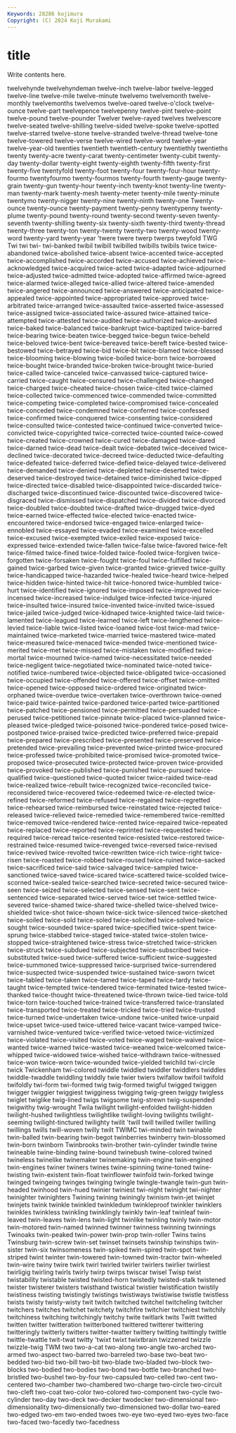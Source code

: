```yaml
---
Keywords: 28286 kojimura
Copyright: (C) 2024 Koji Murakami
---
```


# title

Write contents here.



twelvehynde twelvehyndeman twelve-inch twelve-labor twelve-legged
twelve-line twelve-mile twelve-minute twelvemo twelvemonth twelve-monthly twelvemonths twelvemos twelve-oared twelve-o'clock
twelve-ounce twelve-part twelvepence twelvepenny twelve-pint twelve-point twelve-pound twelve-pounder Twelver twelve-rayed
twelves twelvescore twelve-seated twelve-shilling twelve-sided twelve-spoke twelve-spotted twelve-starred twelve-stone twelve-stranded
twelve-thread twelve-tone twelve-towered twelve-verse twelve-wired twelve-word twelve-year twelve-year-old twenties twentieth
twentieth-century twentiethly twentieths twenty twenty-acre twenty-carat twenty-centimeter twenty-cubit twenty-day twenty-dollar
twenty-eight twenty-eighth twenty-fifth twenty-first twenty-five twentyfold twenty-foot twenty-four twenty-four-hour twenty-fourmo
twentyfourmo twenty-fourmos twenty-fourth twenty-gauge twenty-grain twenty-gun twenty-hour twenty-inch twenty-knot twenty-line
twenty-man twenty-mark twenty-mesh twenty-meter twenty-mile twenty-minute twentymo twenty-nigger twenty-nine twenty-ninth
twenty-one Twenty-ounce twenty-ounce twenty-payment twenty-penny twentypenny twenty-plume twenty-pound twenty-round twenty-second
twenty-seven twenty-seventh twenty-shilling twenty-six twenty-sixth twenty-third twenty-thread twenty-three twenty-ton twenty-twenty
twenty-two twenty-wood twenty-word twenty-yard twenty-year 'twere twere twerp twerps tweyfold
TWG Twi twi twi- twi-banked twibil twibill twibilled twibills twibils
twice twice-abandoned twice-abolished twice-absent twice-accented twice-accepted twice-accomplished twice-accorded twice-accused twice-achieved
twice-acknowledged twice-acquired twice-acted twice-adapted twice-adjourned twice-adjusted twice-admitted twice-adopted twice-affirmed twice-agreed
twice-alarmed twice-alleged twice-allied twice-altered twice-amended twice-angered twice-announced twice-answered twice-anticipated twice-appealed
twice-appointed twice-appropriated twice-approved twice-arbitrated twice-arranged twice-assaulted twice-asserted twice-assessed twice-assigned twice-associated
twice-assured twice-attained twice-attempted twice-attested twice-audited twice-authorized twice-avoided twice-baked twice-balanced twice-bankrupt
twice-baptized twice-barred twice-bearing twice-beaten twice-begged twice-begun twice-beheld twice-beloved twice-bent twice-bereaved
twice-bereft twice-bested twice-bestowed twice-betrayed twice-bid twice-bit twice-blamed twice-blessed twice-blooming twice-blowing
twice-boiled twice-born twice-borrowed twice-bought twice-branded twice-broken twice-brought twice-buried twice-called twice-canceled
twice-canvassed twice-captured twice-carried twice-caught twice-censured twice-challenged twice-changed twice-charged twice-cheated twice-chosen
twice-cited twice-claimed twice-collected twice-commenced twice-commended twice-committed twice-competing twice-completed twice-compromised twice-concealed
twice-conceded twice-condemned twice-conferred twice-confessed twice-confirmed twice-conquered twice-consenting twice-considered twice-consulted twice-contested
twice-continued twice-converted twice-convicted twice-copyrighted twice-corrected twice-counted twice-cowed twice-created twice-crowned twice-cured
twice-damaged twice-dared twice-darned twice-dead twice-dealt twice-debated twice-deceived twice-declined twice-decorated twice-decreed
twice-deducted twice-defaulting twice-defeated twice-deferred twice-defied twice-delayed twice-delivered twice-demanded twice-denied twice-depleted
twice-deserted twice-deserved twice-destroyed twice-detained twice-diminished twice-dipped twice-directed twice-disabled twice-disappointed twice-discarded
twice-discharged twice-discontinued twice-discounted twice-discovered twice-disgraced twice-dismissed twice-dispatched twice-divided twice-divorced twice-doubled
twice-doubted twice-drafted twice-drugged twice-dyed twice-earned twice-effected twice-elected twice-enacted twice-encountered twice-endorsed
twice-engaged twice-enlarged twice-ennobled twice-essayed twice-evaded twice-examined twice-excelled twice-excused twice-exempted twice-exiled
twice-exposed twice-expressed twice-extended twice-fallen twice-false twice-favored twice-felt twice-filmed twice-fined twice-folded
twice-fooled twice-forgiven twice-forgotten twice-forsaken twice-fought twice-foul twice-fulfilled twice-gained twice-garbed twice-given
twice-granted twice-grieved twice-guilty twice-handicapped twice-hazarded twice-healed twice-heard twice-helped twice-hidden twice-hinted
twice-hit twice-honored twice-humbled twice-hurt twice-identified twice-ignored twice-imposed twice-improved twice-incensed twice-increased
twice-indulged twice-infected twice-injured twice-insulted twice-insured twice-invented twice-invited twice-issued twice-jailed twice-judged
twice-kidnaped twice-knighted twice-laid twice-lamented twice-leagued twice-learned twice-left twice-lengthened twice-levied twice-liable
twice-listed twice-loaned twice-lost twice-mad twice-maintained twice-marketed twice-married twice-mastered twice-mated twice-measured
twice-menaced twice-mended twice-mentioned twice-merited twice-met twice-missed twice-mistaken twice-modified twice-mortal twice-mourned
twice-named twice-necessitated twice-needed twice-negligent twice-negotiated twice-nominated twice-noted twice-notified twice-numbered twice-objected
twice-obligated twice-occasioned twice-occupied twice-offended twice-offered twice-offset twice-omitted twice-opened twice-opposed twice-ordered
twice-originated twice-orphaned twice-overdue twice-overtaken twice-overthrown twice-owned twice-paid twice-painted twice-pardoned twice-parted
twice-partitioned twice-patched twice-pensioned twice-permitted twice-persuaded twice-perused twice-petitioned twice-pinnate twice-placed twice-planned
twice-pleased twice-pledged twice-poisoned twice-pondered twice-posed twice-postponed twice-praised twice-predicted twice-preferred twice-prepaid
twice-prepared twice-prescribed twice-presented twice-preserved twice-pretended twice-prevailing twice-prevented twice-printed twice-procured twice-professed
twice-prohibited twice-promised twice-promoted twice-proposed twice-prosecuted twice-protected twice-proven twice-provided twice-provoked twice-published
twice-punished twice-pursued twice-qualified twice-questioned twice-quoted twicer twice-raided twice-read twice-realized twice-rebuilt
twice-recognized twice-reconciled twice-reconsidered twice-recovered twice-redeemed twice-re-elected twice-refined twice-reformed twice-refused twice-regained
twice-regretted twice-rehearsed twice-reimbursed twice-reinstated twice-rejected twice-released twice-relieved twice-remedied twice-remembered twice-remitted
twice-removed twice-rendered twice-rented twice-repaired twice-repeated twice-replaced twice-reported twice-reprinted twice-requested twice-required
twice-reread twice-resented twice-resisted twice-restored twice-restrained twice-resumed twice-revenged twice-reversed twice-revised twice-revived
twice-revolted twice-rewritten twice-rich twice-right twice-risen twice-roasted twice-robbed twice-roused twice-ruined twice-sacked
twice-sacrificed twice-said twice-salvaged twice-sampled twice-sanctioned twice-saved twice-scared twice-scattered twice-scolded twice-scorned
twice-sealed twice-searched twice-secreted twice-secured twice-seen twice-seized twice-selected twice-sensed twice-sent twice-sentenced
twice-separated twice-served twice-set twice-settled twice-severed twice-shamed twice-shared twice-shelled twice-shelved twice-shielded
twice-shot twice-shown twice-sick twice-silenced twice-sketched twice-soiled twice-sold twice-soled twice-solicited twice-solved
twice-sought twice-sounded twice-spared twice-specified twice-spent twice-sprung twice-stabbed twice-staged twice-stated twice-stolen
twice-stopped twice-straightened twice-stress twice-stretched twice-stricken twice-struck twice-subdued twice-subjected twice-subscribed twice-substituted
twice-sued twice-suffered twice-sufficient twice-suggested twice-summoned twice-suppressed twice-surprised twice-surrendered twice-suspected twice-suspended
twice-sustained twice-sworn twicet twice-tabled twice-taken twice-tamed twice-taped twice-tardy twice-taught twice-tempted
twice-tendered twice-terminated twice-tested twice-thanked twice-thought twice-threatened twice-thrown twice-tied twice-told twice-torn
twice-touched twice-trained twice-transferred twice-translated twice-transported twice-treated twice-tricked twice-tried twice-trusted twice-turned
twice-undertaken twice-undone twice-united twice-unpaid twice-upset twice-used twice-uttered twice-vacant twice-vamped twice-varnished
twice-ventured twice-verified twice-vetoed twice-victimized twice-violated twice-visited twice-voted twice-waged twice-waived twice-wanted
twice-warned twice-wasted twice-weaned twice-welcomed twice-whipped twice-widowed twice-wished twice-withdrawn twice-witnessed twice-won
twice-worn twice-wounded twice-yielded twichild twi-circle twick Twickenham twi-colored twiddle twiddled
twiddler twiddlers twiddles twiddle-twaddle twiddling twiddly twie twier twiers twifallow
twifoil twifold twifoldly twi-form twi-formed twig twig-formed twigful twigged twiggen
twigger twiggier twiggiest twigginess twigging twig-green twiggy twigless twiglet twiglike
twig-lined twigs twigsome twig-strewn twig-suspended twigwithy twig-wrought Twila twilight twilight-enfolded
twilight-hidden twilight-hushed twilightless twilightlike twilight-loving twilights twilight-seeming twilight-tinctured twilighty twilit
'twill twill twilled twiller twilling twillings twills twill-woven twilly twilt
TWIMC twi-minded twin twinable twin-balled twin-bearing twin-begot twinberries twinberry twin-blossomed
twin-born twinborn Twinbrooks twin-brother twin-cylinder twindle twine twineable twine-binding twine-bound
twinebush twine-colored twined twineless twinelike twinemaker twinemaking twin-engine twin-engined twin-engines
twiner twiners twines twine-spinning twine-toned twine-twisting twin-existent twin-float twinflower twinfold
twin-forked twinge twinged twingeing twinges twinging twingle twingle-twangle twin-gun twin-headed
twinhood twin-hued twinier twiniest twi-night twinight twi-nighter twinighter twinighters Twining
twining twiningly twinism twin-jet twinjet twinjets twink twinkle twinkled twinkledum
twinkleproof twinkler twinklers twinkles twinkless twinkling twinklingly twinkly twin-leaf twinleaf
twin-leaved twin-leaves twin-lens twin-light twinlike twinling twinly twin-motor twin-motored twin-named
twinned twinner twinness twinning twinnings Twinoaks twin-peaked twin-power twin-prop twin-roller
Twins twins Twinsburg twin-screw twin-set twinset twinsets twinship twinships twin-sister
twin-six twinsomeness twin-spiked twin-spired twin-spot twin-striped twint twinter twin-towered twin-towned
twin-tractor twin-wheeled twin-wire twiny twire twirk twirl twirled twirler twirlers
twirlier twirliest twirligig twirling twirls twirly twirp twirps twiscar twisel
Twisp twist twistability twistable twisted twisted-horn twistedly twisted-stalk twistened twister
twisterer twisters twisthand twistical twistier twistification twistily twistiness twisting twistingly
twistings twistiways twistiwise twistle twistless twists twisty twisty-wisty twit twitch
twitched twitchel twitcheling twitcher twitchers twitches twitchet twitchety twitchfire twitchier
twitchiest twitchily twitchiness twitching twitchingly twitchy twite twitlark twits Twitt
twitted twitten twitter twitteration twitterboned twittered twitterer twittering twitteringly twitterly
twitters twitter-twatter twittery twitting twittingly twittle twittle-twattle twit-twat twitty 'twixt
twixt twixtbrain twizzened twizzle twizzle-twig TWM two two-a-cat two-along two-angle
two-arched two-armed two-aspect two-barred two-barreled two-base two-beat two-bedded two-bid two-bill
two-bit two-blade two-bladed two-block two-blocks two-bodied two-bodies two-bond two-bottle two-branched
two-bristled two-bushel two-by-four two-capsuled two-celled two-cent two-centered two-chamber two-chambered two-charge
two-circle two-circuit two-cleft two-coat two-color two-colored two-component two-cycle two-cylinder two-day
two-deck two-decker twodecker two-dimensional two-dimensionality two-dimensionally two-dimensioned two-dollar two-eared two-edged
two-em two-ended twoes two-eye two-eyed two-eyes two-face two-faced two-facedly two-facedness
